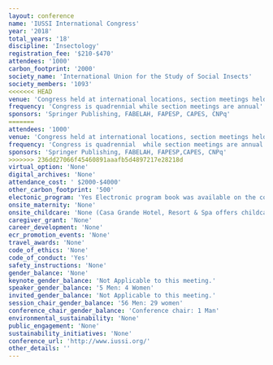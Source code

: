 ```yaml
---
layout: conference 
name: 'IUSSI International Congress'
year: '2018'
total_years: '18'
discipline: 'Insectology'
registration_fee: '$210-$470'
attendees: '1000'
carbon_footprint: '2000'
society_name: 'International Union for the Study of Social Insects'
society_members: '1093'
<<<<<<< HEAD
venue: 'Congress held at international locations, section meetings held locally, Guarujá, Brazil'
frequency: 'Congress is quadrennial while section meetings are annual'
sponsors: 'Springer Publishing, FABELAH, FAPESP, CAPES, CNPq'
=======
attendees: '1000'
venue: 'Congress held at international locations, section meetings held locally, Guarujá, Brazil'
frequency: 'Congress is quadrennial  while section meetings are annual'
sponsors: 'Springer Publishing, FABELAH, FAPESP,CAPES, CNPq'
>>>>>>> 236dd27066f45460891aaafb5d4897217e28218d
virtual_option: 'None'
digital_archives: 'None'
attendance_cost: ' $2000-$4000'
other_carbon_footprint: '500'
electonic_program: 'Yes Electronic program book was available on the conference website.'
onsite_maternity: 'None'
onsite_childcare: 'None (Casa Grande Hotel, Resort & Spa offers childcare facilities for congress participants who stay at the hotel.)'
caregiver_grant: 'None'
career_development: 'None'
ecr_promotion_events: 'None'
travel_awards: 'None'
code_of_ethics: 'None'
code_of_conduct: 'Yes'
safety_instructions: 'None'
gender_balance: 'None'
keynote_gender_balance: 'Not Applicable to this meeting.'
speaker_gender_balance: '5 Men: 4 Women'
invited_gender_balance: 'Not Applicable to this meeting.'
session_chair_gender_balance: '56 Men: 29 women'
conference_chair_gender_balance: 'Conference chair: 1 Man'
environmental_sustainability: 'None'
public_engagement: 'None'
sustainability_initiatives: 'None'
conference_url: 'http://www.iussi.org/'
other_details: ''
---
```

